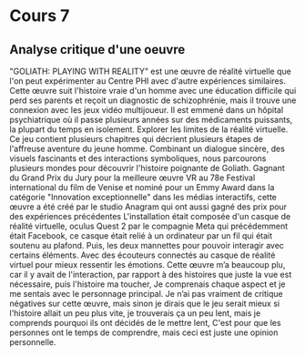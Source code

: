 # Cours 7
## Analyse critique d'une oeuvre

"GOLIATH: PLAYING WITH REALITY" est une œuvre de réalité virtuelle que l'on peut expérimenter au Centre PHI avec d'autre expériences similaires. Cette œuvre suit l'histoire vraie d'un homme avec une éducation difficile qui perd ses parents et reçoit un diagnostic de schizophrénie, mais il trouve une connexion avec les jeux vidéo multijoueur. Il est emmené dans un hôpital psychiatrique où il passe plusieurs années sur des médicaments puissants, la plupart du temps en isolement. Explorer les limites de la réalité virtuelle. Ce jeu contient plusieurs chapitres qui décrient plusieurs étapes de l'affreuse aventure du jeune homme. Combinant un dialogue sincère, des visuels fascinants et des interactions symboliques, nous parcourons plusieurs mondes pour découvrir l'histoire poignante de Goliath. Gagnant du Grand Prix du Jury pour la meilleure œuvre VR au 78e Festival international du film de Venise et nominé pour un Emmy Award dans la catégorie "Innovation exceptionnelle" dans les médias interactifs, cette œuvre a été créé par le studio Anagram qui ont aussi gagné des prix pour des expériences précédentes L'installation était composée d'un casque de réalité virtuelle, oculus Quest 2 par le compagnie Meta qui précédemment était Facebook, ce casque était relié à un ordinateur par un fil qui était soutenu au plafond. Puis, les deux mannettes pour pouvoir interagir avec certains éléments. Avec des écouteurs connectés au casque de réalité virtuel pour mieux ressentir les émotions. Cette œuvre m’a beaucoup plu, car il y avait de l'interaction, par rapport à des histoires que juste la vue est nécessaire, puis l'histoire ma toucher, Je comprenais chaque aspect et je me sentais avec le personnage principal. Je n’ai pas vraiment de critique négatives sur cette œuvre, mais sinon je dirais que le jeu serait mieux si l'histoire allait un peu plus vite, je trouverais ça un peu lent, mais je comprends pourquoi ils ont décidés de le mettre lent, C'est pour que les personnes ont le temps de comprendre, mais ceci est juste une opinion personnelle.


